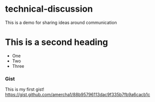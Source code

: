 # technical-discussion
This is a demo for sharing ideas around communication


# This is a second heading
* One
* Two
* Three

### Gist
This is my first gist! https://gist.github.com/amercha1/88b95796113dac9f335b7fb9a6cacb1c

